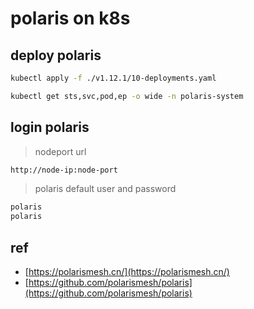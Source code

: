 # polaris on k8s

## deploy polaris

```bash
kubectl apply -f ./v1.12.1/10-deployments.yaml
```

```bash
kubectl get sts,svc,pod,ep -o wide -n polaris-system
```

## login polaris

> nodeport url

```bash
http://node-ip:node-port
```

> polaris default user and password

```bash
polaris
polaris
```

## ref

- [https://polarismesh.cn/](https://polarismesh.cn/)
- [https://github.com/polarismesh/polaris](https://github.com/polarismesh/polaris)
